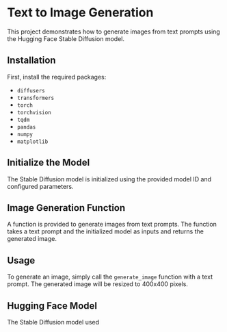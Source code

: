 # Text to Image Generation

This project demonstrates how to generate images from text prompts using the Hugging Face Stable Diffusion model.

## Installation

First, install the required packages:

- `diffusers`
- `transformers`
- `torch`
- `torchvision`
- `tqdm`
- `pandas`
- `numpy`
- `matplotlib`

## Initialize the Model

The Stable Diffusion model is initialized using the provided model ID and configured parameters.

## Image Generation Function

A function is provided to generate images from text prompts. The function takes a text prompt and the initialized model as inputs and returns the generated image.

## Usage

To generate an image, simply call the `generate_image` function with a text prompt. The generated image will be resized to 400x400 pixels.

## Hugging Face Model

The Stable Diffusion model used
